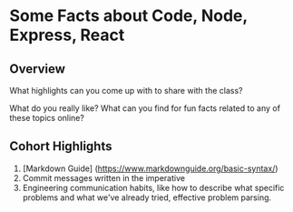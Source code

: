 # Some Facts about Code, Node, Express, React

## Overview

What highlights can you come up with to share with the class?

What do you really like? What can you find for fun facts related to any of these topics online?

## Cohort Highlights

1. [Markdown Guide] (https://www.markdownguide.org/basic-syntax/)
2. Commit messages written in the imperative
3. Engineering communication habits, like how to describe what specific problems and what we've already tried, effective problem parsing. 
 
